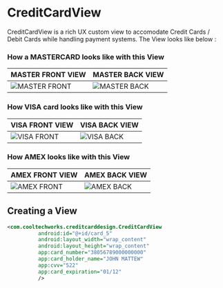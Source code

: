 # CreditCardView

CreditCardView is a rich UX custom view to accomodate Credit Cards / Debit Cards while handling payment systems. The View looks like below :

### How a MASTERCARD looks like with this View

|     MASTER FRONT VIEW         |        MASTER BACK VIEW       | 
| ----------------------------  | ----------------------------- | 
| ![MASTER FRONT][master_front] | ![MASTER BACK][master_back]   |


### How VISA card looks like with this View

|     VISA FRONT VIEW           |        VISA BACK VIEW         | 
| ----------------------------  | ----------------------------- | 
| ![VISA FRONT][visa_front] | ![VISA BACK][visa_back]   |


### How AMEX looks like with this View

|     AMEX FRONT VIEW           |        AMEX BACK VIEW         | 
| ----------------------------  | ----------------------------- | 
| ![AMEX FRONT][amex_front] | ![AMEX BACK][amex_back]   |



## Creating a View

```xml
<com.cooltechworks.creditcarddesign.CreditCardView
          android:id="@+id/card_5"
          android:layout_width="wrap_content"
          android:layout_height="wrap_content"
          app:card_number="38056789000000000"
          app:card_holder_name="JOHN MATTEW"
          app:cvv="522"
          app:card_expiration="01/12"
          />
```



[master_front]:https://cloud.githubusercontent.com/assets/13122232/12871102/8b681fae-cd8e-11e5-8831-7b1fc1970194.png
[master_back]:https://cloud.githubusercontent.com/assets/13122232/12871095/4ce9a234-cd8e-11e5-8c4e-384ce6874029.png
[visa_front]:https://cloud.githubusercontent.com/assets/13122232/12871145/b57f92f2-cd90-11e5-8f36-086b227d06c3.png
[amex_front]:https://cloud.githubusercontent.com/assets/13122232/12871146/c22cf74c-cd90-11e5-85e4-3ab45d50ba76.png
[amex_back]:https://cloud.githubusercontent.com/assets/13122232/12871156/3124d570-cd91-11e5-8b71-f333e46192bb.png
[visa_back]:https://cloud.githubusercontent.com/assets/13122232/12871157/31625b5c-cd91-11e5-87f7-f42a6404842b.png




